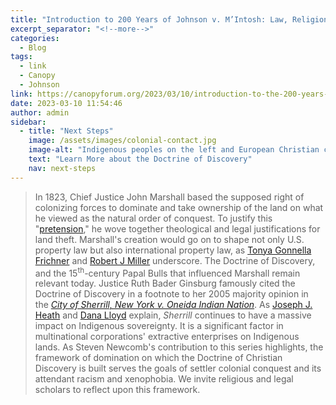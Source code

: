 ```yaml
---
title: "Introduction to 200 Years of Johnson v. M’Intosh: Law, Religion, and Native American Lands"
excerpt_separator: "<!--more-->"
categories:
  - Blog
tags:
  - link
  - Canopy
  - Johnson
link: https://canopyforum.org/2023/03/10/introduction-to-the-200-years-of-johnson-v-mintosh-law-religion-and-native-american-lands-series/
date: 2023-03-10 11:54:46
author: admin
sidebar:
  - title: "Next Steps"
    image: /assets/images/colonial-contact.jpg
    image-alt: "Indigenous peoples on the left and European Christian colonizers on the right planting a cross. In the middle is Mother Earth."
    text: "Learn More about the Doctrine of Discovery"
    nav: next-steps 
---
```

>In 1823, Chief Justice John Marshall based the supposed right of colonizing forces to dominate and take ownership of the land on what he viewed as the natural order of conquest. To justify this "[pretension](https://supreme.justia.com/cases/federal/us/21/543/#tab-opinion-1922743)," he wove together theological and legal justifications for land theft. Marshall's creation would go on to shape not only U.S. property law but also international property law, as [Tonya Gonnella Frichner](https://undocs.org/E/C.19/2010/13) and [Robert J Miller](https://doi.org/10.5070/P651043048) underscore. The Doctrine of Discovery, and the 15<sup>th</sup>-century Papal Bulls that influenced Marshall remain relevant today. Justice Ruth Bader Ginsburg famously cited the Doctrine of Discovery in a footnote to her 2005 majority opinion in the [*City of Sherrill, New York v. Oneida Indian Nation*](https://www.oyez.org/cases/2004/03-855). As [Joseph J. Heath](https://doctrineofdiscovery.org/blog/sherrill-v-oneida-doctrine-christian-discovery-denial-treaty-rights/) and [Dana Lloyd](https://doctrineofdiscovery.org/sherrill-v-oneida-opinion-of-the-court/) explain, *Sherrill* continues to have a massive impact on Indigenous sovereignty. It is a significant factor in multinational corporations' extractive enterprises on Indigenous lands. As Steven Newcomb's contribution to this series highlights, the framework of domination on which the Doctrine of Christian Discovery is built serves the goals of settler colonial conquest and its attendant racism and xenophobia. We invite religious and legal scholars to reflect upon this framework.
